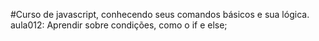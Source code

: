 #Curso de javascript, conhecendo seus comandos básicos e sua lógica.
aula012: Aprendir sobre condições, como o if e else;